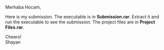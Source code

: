 Merhaba Hocam,

Here is my submission. The executable is in **Submission.rar**. Extract it and run the executable to see the submission. The project files are in **Project Files.rar**.

Cheers!<br>
Shayan
